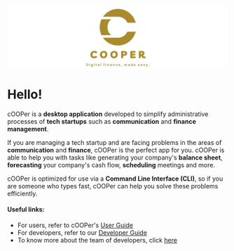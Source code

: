 ![cOOPer](userGuideImages/cooperLogo.png)

# Hello!
cOOPer is a **desktop application** developed to simplify administrative processes of **tech startups** 
such as **communication** and **finance management**. 

If you are managing a tech startup and are facing problems in the areas of **communication** and **finance**, cOOPer is the perfect 
app for you.
cOOPer is able to help you with tasks like generating your company's **balance sheet**, **forecasting**
your company's cash flow, **scheduling** meetings and more. 

cOOPer is optimized for use via a **Command Line Interface (CLI)**, so if you are someone who types fast, 
cOOPer can help you solve these problems efficiently.

#### Useful links:
* For users, refer to cOOPer's [User Guide](UserGuide.md) 
* For developers, refer to our [Developer Guide](DeveloperGuide.md)
* To know more about the team of developers, click [here](AboutUs.md)
